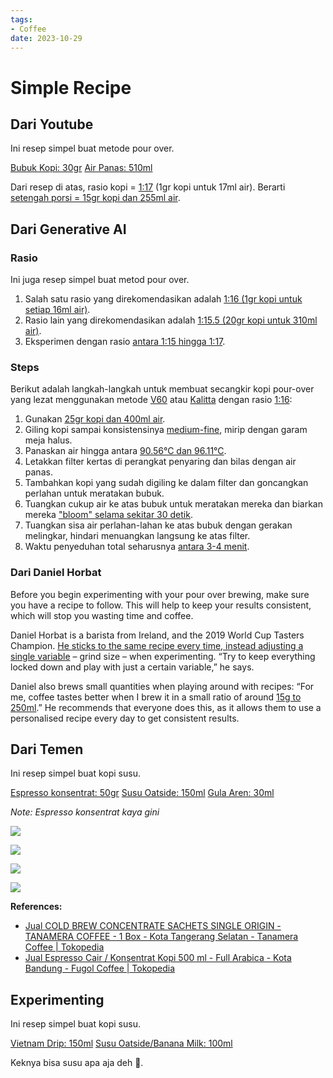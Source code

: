 ```yaml
---
tags:
- Coffee
date: 2023-10-29
---
```


# Simple Recipe

## Dari Youtube

Ini resep simpel buat metode pour over.

<ins>Bubuk Kopi: 30gr</ins>
<ins>Air Panas: 510ml</ins>

Dari resep di atas, rasio kopi = <ins>1:17</ins> (1gr kopi untuk 17ml air). Berarti <ins>setengah porsi = 15gr kopi dan 255ml air</ins>.



## Dari Generative AI

### Rasio

Ini juga resep simpel buat metod pour over.

1. Salah satu rasio yang direkomendasikan adalah <ins>1:16 (1gr kopi untuk setiap 16ml air)</ins>.
2. Rasio lain yang direkomendasikan adalah <ins>1:15.5 (20gr kopi untuk 310ml air)</ins>.
3. Eksperimen dengan rasio <ins>antara 1:15 hingga 1:17</ins>.



### Steps

Berikut adalah langkah-langkah untuk membuat secangkir kopi pour-over yang lezat menggunakan metode <ins>V60</ins> atau <ins>Kalitta</ins> dengan rasio <ins>1:16</ins>:
1. Gunakan <ins>25gr kopi dan 400ml air</ins>.
2. Giling kopi sampai konsistensinya <ins>medium-fine</ins>, mirip dengan garam meja halus.
3. Panaskan air hingga antara <ins>90.56°C dan 96.11°C</ins>.
4. Letakkan filter kertas di perangkat penyaring dan bilas dengan air panas.
5. Tambahkan kopi yang sudah digiling ke dalam filter dan goncangkan perlahan untuk meratakan bubuk.
6. Tuangkan cukup air ke atas bubuk untuk meratakan mereka dan biarkan mereka <ins>"bloom" selama sekitar 30 detik</ins>.
7. Tuangkan sisa air perlahan-lahan ke atas bubuk dengan gerakan melingkar, hindari menuangkan langsung ke atas filter.
8. Waktu penyeduhan total seharusnya <ins>antara 3-4 menit</ins>.



### Dari Daniel Horbat

Before you begin experimenting with your pour over brewing, make sure you have a recipe to follow. This will help to keep your results consistent, which will stop you wasting time and coffee.

Daniel Horbat is a barista from Ireland, and the 2019 World Cup Tasters Champion. <ins>He sticks to the same recipe every time, instead adjusting a single variable</ins> – grind size – when experimenting. “Try to keep everything locked down and play with just a certain variable,” he says.

Daniel also brews small quantities when playing around with recipes: “For me, coffee tastes better when I brew it in a small ratio of around <ins>15g to 250ml</ins>.” He recommends that everyone does this, as it allows them to use a personalised recipe every day to get consistent results.



## Dari Temen

Ini resep simpel buat kopi susu.

<ins>Espresso konsentrat: 50gr</ins>
<ins>Susu Oatside: 150ml</ins>
<ins>Gula Aren: 30ml</ins>

_Note: Espresso konsentrat kaya gini_

![](_media/aa063ee9-39e3-4a11-be15-55e27a0534f9_jpg_webp.png)


![](_media/93933c5d-ed2f-4bb2-bbb4-380a1dd89300_jpg_webp.png)


![](_media/66d8f1a0-dc97-4675-ab74-d95d8e3a896d_jpg_webp.png)


![](_media/51641b4b-4d11-4453-a4ad-2ccc1ff316ec_jpg_webp.png)



**References:**

- [Jual COLD BREW CONCENTRATE SACHETS SINGLE ORIGIN - TANAMERA COFFEE - 1 Box - Kota Tangerang Selatan - Tanamera Coffee | Tokopedia](https://www.tokopedia.com/tanameracoffee/cold-brew-concentrate-sachets-single-origin-tanamera-coffee-1-box-5195d)
- [Jual Espresso Cair / Konsentrat Kopi 500 ml - Full Arabica - Kota Bandung - Fugol Coffee | Tokopedia](https://www.tokopedia.com/fugolcoffee/espresso-cair-konsentrat-kopi-500-ml-full-arabica)



## Experimenting

Ini resep simpel buat kopi susu.

<ins>Vietnam Drip: 150ml</ins>
<ins>Susu Oatside/Banana Milk: 100ml</ins>

Keknya bisa susu apa aja deh 🤔.
